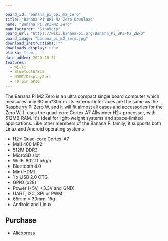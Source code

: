 ```yaml
---

board_id: "banana_pi_bpi_m2_zero"
title: "Banana Pi BPI-M2 Zero Download"
name: "Banana Pi BPI-M2 Zero"
manufacturer: "SinoVoip"
board_url: "https://wiki.banana-pi.org/Banana_Pi_BPI-M2_ZERO"
board_image: "banana_pi_m2_zero.jpg"
download_instructions: ""
downloads_display: true
blinka: true
date_added: 2020-10-31
features:
  - Wi-Fi
  - Bluetooth/BLE
  - HDMI/DisplayPort
  - 40-pin GPIO
---
```


The Banana Pi M2 Zero is an ultra compact single board computer which measures only 60mm*30mm. Its external interfaces are the same as the Raspberry Pi Zero W, and it will fit almost all cases and accessories for the Zero W. It uses the quad-core Cortex A7 Allwinner H2+ processor, with 512MB RAM. It's ideal for light-weight systems and space-limited applications. Like other members of the Banana Pi family, it supports both Linux and Android operating systems.

- H2+ Quad-core Cortex-A7
- Mali 400 MP2
- 512M DDR3
- MicroSD slot
- Wi-Fi 802.11 b/g/n
- Bluetooth 4.0
- Mini HDMI
- 1 x USB 2.0 OTG
- GPIO (x28)
- Power (+5V, +3.3V and GND)
- UART, I2C, SPI or PWM
- 65mm × 30mm, 15g
- Android and Linux

## Purchase
* [Aliexpress](https://www.aliexpress.com/item/33038926185.html)

